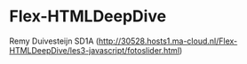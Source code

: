 # Flex-HTMLDeepDive
Remy Duivesteijn SD1A
(http://30528.hosts1.ma-cloud.nl/Flex-HTMLDeepDive/les3-javascript/fotoslider.html)
